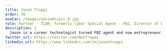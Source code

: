 ```yaml
---
title: Jason Truppi
order: 70
avatar: /images/uploads/pic_8.jpg
role: Partner - TLDR; formerly Cyber Special Agent - FBI, Director of Endpoint Detection - Tanium
description: |
  Jason is a career technologist turned FBI agent and now entrepreneur. He has two decades of experience building, securing and investigating networks; working on some of the largest national security and criminal cyber intrusion cases as an FBI Cyber Special Agent in the United States. More recently, he was Director of Endpoint Detection and Response at Tanium, an enterprise security software company. He continues to drive cyber policy as a Center for Strategic & International Studies Cybersecurity Fellow.
twitter_url: https://twitter.com/NotTruppi
linkedin_url: https://www.linkedin.com/in/jasontruppi
---
```

